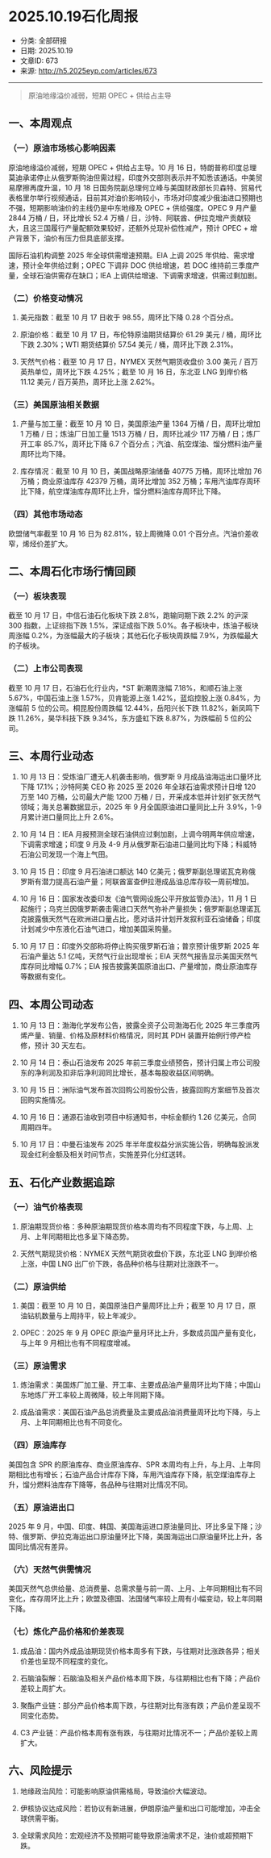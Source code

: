 # 2025.10.19石化周报

- 分类: 全部研报
- 日期: 2025.10.19
- 文章ID: 673
- 来源: http://h5.2025eyp.com/articles/673

---

> 原油地缘溢价减弱，短期 OPEC + 供给占主导

## **一、本周观点**

### **（一）原油市场核心影响因素**

原油地缘溢价减弱，短期 OPEC + 供给占主导。10 月 16 日，特朗普称印度总理莫迪承诺停止从俄罗斯购油但需过程，印度外交部则表示并不知悉该通话。中美贸易摩擦再度升温，10 月 18 日国务院副总理何立峰与美国财政部长贝森特、贸易代表格里尔举行视频通话，目前其对油价影响较小，市场对印度减少俄油进口预期也不强，短期影响油价的主线仍是中东地缘及 OPEC + 供给强度。OPEC 9 月产量 2844 万桶 / 日，环比增长 52.4 万桶 / 日，沙特、阿联酋、伊拉克增产贡献较大，且这三国履行产量配额效果较好，还额外兑现补偿性减产，预计 OPEC + 增产背景下，油价有压力但具底部支撑。

国际石油机构调整 2025 年全球供需增速预期。EIA 上调 2025 年供给、需求增速，预计全年供给过剩；OPEC 下调非 DOC 供给增速，若 DOC 维持前三季度产量，全球石油供需存在缺口；IEA 上调供给增速、下调需求增速，供需过剩加剧。

### **（二）价格变动情况**

1. 美元指数：截至 10 月 17 日收于 98.55，周环比下降 0.28 个百分点。

2. 原油价格：截至 10 月 17 日，布伦特原油期货结算价 61.29 美元 / 桶，周环比下跌 2.30%；WTI 期货结算价 57.54 美元 / 桶，周环比下跌 2.31%。

3. 天然气价格：截至 10 月 17 日，NYMEX 天然气期货收盘价 3.00 美元 / 百万英热单位，周环比下跌 4.25%；截至 10 月 16 日，东北亚 LNG 到岸价格 11.12 美元 / 百万英热，周环比上涨 2.62%。

### **（三）美国原油相关数据**

1. 产量与加工量：截至 10 月 10 日，美国原油产量 1364 万桶 / 日，周环比增加 1 万桶 / 日；炼油厂日加工量 1513 万桶 / 日，周环比减少 117 万桶 / 日；炼厂开工率 85.7%，周环比下降 6.7 个百分点；汽油、航空煤油、馏分燃料油产量周环比均下降。

2. 库存情况：截至 10 月 10 日，美国战略原油储备 40775 万桶，周环比增加 76 万桶；商业原油库存 42379 万桶，周环比增加 352 万桶；车用汽油库存周环比下降，航空煤油库存周环比上升，馏分燃料油库存周环比下降。

### **（四）其他市场动态**

欧盟储气率截至 10 月 16 日为 82.81%，较上周微降 0.01 个百分点。汽油价差收窄，烯烃价差扩大。

## **二、本周石化市场行情回顾**

### **（一）板块表现**

截至 10 月 17 日，中信石油石化板块下跌 2.8%，跑输同期下跌 2.2% 的沪深 300 指数，上证综指下跌 1.5%，深证成指下跌 5.0%。各子板块中，炼油子板块周涨幅 0.2%，为涨幅最大的子板块；其他石化子板块周跌幅 7.9%，为跌幅最大的子板块。

### **（二）上市公司表现**

截至 10 月 17 日，石油石化行业内，*ST 新潮周涨幅 7.18%，和顺石油上涨 5.67%，中国石油上涨 1.57%，贝肯能源上涨 1.42%，蓝焰控股上涨 0.84%，为涨幅前 5 位的公司。桐昆股份周跌幅 12.44%，岳阳兴长下跌 11.82%，新凤鸣下跌 11.26%，昊华科技下跌 9.34%，东方盛虹下跌 8.87%，为跌幅前 5 位的公司。

## **三、本周行业动态**

1. 10 月 13 日：受炼油厂遭无人机袭击影响，俄罗斯 9 月成品油海运出口量环比下降 17.1%；沙特阿美 CEO 称 2025 至 2026 年全球石油需求预计日增 120 万至 140 万桶，公司最大产能 1200 万桶 / 日，开采成本低并计划扩张天然气领域；海关总署数据显示，2025 年 9 月全国原油进口量同比上升 3.9%，1-9 月累计进口量同比上升 2.6%。

2. 10 月 14 日：IEA 月报预测全球石油供应过剩加剧，上调今明两年供应增速，下调需求增速；印度 9 月及 4-9 月从俄罗斯石油进口量同比均下降；科威特石油公司发现一个海上气田。

3. 10 月 15 日：印度 9 月石油进口额达 140 亿美元；俄罗斯副总理诺瓦克称俄罗斯有潜力提高石油产量；阿联酋富查伊拉港成品油总库存较一周前增加。

4. 10 月 16 日：国家发改委印发《油气管网设施公平开放监管办法》，11 月 1 日起施行；乌克兰因俄罗斯袭击需进口天然气弥补产量损失；俄罗斯副总理诺瓦克披露俄天然气在欧洲进口量占比，愿对话并计划开发叙利亚石油储备；印度计划减少中东液化石油气进口，增加美国采购量。

5. 10 月 17 日：印度外交部称将停止购买俄罗斯石油；普京预计俄罗斯 2025 年石油产量达 5.1 亿吨，天然气行业出现增长；EIA 天然气报告显示美国天然气库存同比增幅 0.7%；EIA 报告披露美国原油出口、产量增加，商业原油库存等数据有变化。

## **四、本周公司动态**

1. 10 月 13 日：渤海化学发布公告，披露全资子公司渤海石化 2025 年三季度丙烯产量、销量、价格及原材料价格情况，同时其 PDH 装置开始例行停产检修，预计 30 天左右。

2. 10 月 14 日：泰山石油发布 2025 年前三季度业绩预告，预计归属上市公司股东的净利润及扣非后净利润同比增长，基本每股收益区间明确。

3. 10 月 15 日：洲际油气发布首次回购公司股份公告，披露回购方案细节及首次回购实施情况。

4. 10 月 16 日：通源石油收到项目中标通知书，中标金额约 1.26 亿美元，合同周期四年。

5. 10 月 17 日：中曼石油发布 2025 年半年度权益分派实施公告，明确每股派发现金红利金额及相关时间节点，实施差异化分红送转。

## **五、石化产业数据追踪**

### **（一）油气价格表现**

1. 原油期现货价格：多种原油期现货价格本周均有不同程度下跌，与上周、上月、上年同期相比也多呈下降态势。

2. 天然气期现货价格：NYMEX 天然气期货收盘价下跌，东北亚 LNG 到岸价格上涨，中国 LNG 出厂价下跌，各品种价格与往期对比涨跌不一。

### **（二）原油供给**

1. 美国：截至 10 月 10 日，美国原油日产量周环比上升；截至 10 月 17 日，原油钻机数量与上周持平，较上年减少。

2. OPEC：2025 年 9 月 OPEC 原油产量月环比上升，多数成员国产量有变化，与上年 9 月相比也有不同程度增减。

### **（三）原油需求**

1. 炼油需求：美国炼厂加工量、开工率、主要成品油产量周环比均下降；中国山东地炼厂开工率较上周微降，较上年同期下降。

2. 成品油需求：美国石油产品总消费量及主要成品油消费量周环比均下降，与上月、上年同期相比也有不同变化。

### **（四）原油库存**

美国包含 SPR 的原油库存、商业原油库存、SPR 本周均有上升，与上月、上年同期相比也有增长；石油产品合计库存下降，车用汽油库存下降，航空煤油库存上升，馏分燃料油库存下降等，各品种与往期对比情况不同。

### **（五）原油进出口**

2025 年 9 月，中国、印度、韩国、美国海运进口原油量同比、环比多呈下降；沙特、俄罗斯、伊拉克海运出口原油量环比下降，美国海运出口原油量环比上升，各国同比情况有差异。

### **（六）天然气供需情况**

美国天然气总供给量、总消费量、总需求量与前一周、上月、上年同期相比有不同变化，库存周环比上升；欧盟及德国、法国储气率较上周有小幅变动，较上年同期下降。

### **（七）炼化产品价格和价差表现**

1. 成品油：国内外成品油期现货价格本周多有下跌，与往期对比涨跌各异；相关价差也呈现不同程度的变化。

2. 石脑油裂解：石脑油及相关产品价格本周下跌，与往期相比也有下降；产品价差较上周扩大。

3. 聚酯产业链：部分产品价格本周下跌，与往期对比有涨有跌；产品价差呈现不同变化态势。

4. C3 产业链：产品价格本周有涨有跌，与往期对比情况不一；产品价差较上周扩大。

## **六、风险提示**

1. 地缘政治风险：可能影响原油供需格局，导致油价大幅波动。

2. 伊核协议达成风险：若协议有新进展，伊朗原油产量和出口可能增加，冲击全球供需平衡。

3. 全球需求风险：宏观经济不及预期可能导致原油需求不足，油价或超预期下跌。
